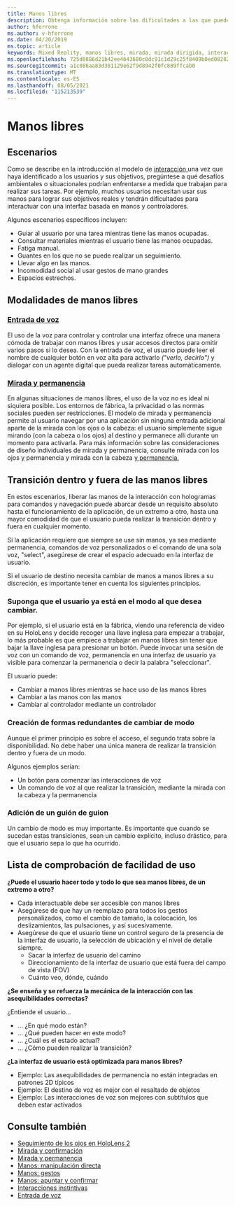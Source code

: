 ```yaml
---
title: Manos libres
description: Obtenga información sobre las dificultades a las que pueden enfrentarse los usuarios con una interfaz de manos y controladores y sobre diversas alternativas de manos libres.
author: hferrone
ms.author: v-hferrone
ms.date: 04/20/2019
ms.topic: article
keywords: Mixed Reality, manos libres, mirada, mirada dirigida, interacción, diseño, casco de realidad mixta, casco de realidad mixta de Windows, casco de realidad virtual, casco de realidad virtual, HoloLens, MRTK, Mixed Reality Toolkit, entrada de voz, facilidad de uso
ms.openlocfilehash: 725d8886d21b42ee4643680c0dc91c1d29c25f8409b0ed0828256564dde7545c
ms.sourcegitcommit: a1c086aa83d381129e62f9d8942f0fc889ffcab0
ms.translationtype: MT
ms.contentlocale: es-ES
ms.lasthandoff: 08/05/2021
ms.locfileid: "115213539"
---
```

# <a name="hands-free"></a>Manos libres

## <a name="scenarios"></a>Escenarios

Como se describe en la introducción al modelo de [interacción,](interaction-fundamentals.md)una vez que haya identificado a los usuarios y sus objetivos, pregúntese a qué desafíos ambientales o situacionales podrían enfrentarse a medida que trabajan para realizar sus tareas. Por ejemplo, muchos usuarios necesitan usar sus manos para lograr sus objetivos reales y tendrán dificultades para interactuar con una interfaz basada en manos y controladores.

Algunos escenarios específicos incluyen: 
* Guiar al usuario por una tarea mientras tiene las manos ocupadas.
* Consultar materiales mientras el usuario tiene las manos ocupadas.
* Fatiga manual.
* Guantes en los que no se puede realizar un seguimiento.
* Llevar algo en las manos.
* Incomodidad social al usar gestos de mano grandes
* Espacios estrechos.

## <a name="hands-free-modalities"></a>Modalidades de manos libres

### <a name="voice-input"></a>[Entrada de voz](voice-input.md)

El uso de la voz para controlar y controlar una interfaz ofrece una manera cómoda de trabajar con manos libres y usar accesos directos para omitir varios pasos si lo desea. Con la entrada de voz, el usuario puede leer el nombre de cualquier botón en voz alta para activarlo _("verlo, decirlo")_ y dialogar con un agente digital que pueda realizar tareas automáticamente.

### <a name="gaze-and-dwell"></a>[Mirada y permanencia](gaze-and-dwell.md)

En algunas situaciones de manos libres, el uso de la voz no es ideal ni siquiera posible. Los entornos de fábrica, la privacidad o las normas sociales pueden ser restricciones. El modelo de mirada y permanencia permite al usuario navegar por una aplicación sin ninguna entrada adicional aparte de la mirada con los ojos o la cabeza: el usuario simplemente sigue mirando (con la cabeza o los ojos) al destino y permanece allí durante un momento para activarla. Para más información sobre las consideraciones de diseño individuales de mirada y permanencia, consulte mirada con los ojos [y](gaze-and-dwell-eyes.md) permanencia y mirada con la cabeza [y permanencia.](gaze-and-dwell-head.md)

## <a name="transitioning-in-and-out-of-hands-free"></a>Transición dentro y fuera de las manos libres

En estos escenarios, liberar las manos de la interacción con hologramas para comandos y navegación puede abarcar desde un requisito absoluto hasta el funcionamiento de la aplicación, de un extremo a otro, hasta una mayor comodidad de que el usuario pueda realizar la transición dentro y fuera en cualquier momento. 

Si la aplicación requiere que siempre se use sin manos, ya sea mediante permanencia, comandos de voz personalizados o el comando de una sola voz, "select", asegúrese de crear el espacio adecuado en la interfaz de usuario. 

Si el usuario de destino necesita cambiar de manos a manos libres a su discreción, es importante tener en cuenta los siguientes principios.

### <a name="assume-the-user-is-already-in-the-mode-that-they-want-to-switch-to"></a>Suponga que el usuario ya está en el modo al que desea cambiar.
Por ejemplo, si el usuario está en la fábrica, viendo una referencia de vídeo en su HoloLens y decide recoger una llave inglesa para empezar a trabajar, lo más probable es que empiece a trabajar en manos libres sin tener que bajar la llave inglesa para presionar un botón. Puede invocar una sesión de voz con un comando de voz, permanencia en una interfaz de usuario ya visible para comenzar la permanencia o decir la palabra "seleccionar".

El usuario puede: 
* Cambiar a manos libres mientras se hace uso de las manos libres
* Cambiar a las manos con las manos
* Cambiar al controlador mediante un controlador 

### <a name="create-redundant-ways-to-switch-modes"></a>Creación de formas redundantes de cambiar de modo

Aunque el primer principio es sobre el acceso, el segundo trata sobre la disponibilidad. No debe haber una única manera de realizar la transición dentro y fuera de un modo. 

Algunos ejemplos serían: 
* Un botón para comenzar las interacciones de voz
* Un comando de voz al que realizar la transición, mediante la mirada con la cabeza y la permanencia

### <a name="add-a-dash-of-drama"></a>Adición de un guión de guion

Un cambio de modo es muy importante. Es importante que cuando se sucedan estas transiciones, sean un cambio explícito, incluso drástico, para que el usuario sepa lo que ha ocurrido. 

## <a name="usability-checklist"></a>Lista de comprobación de facilidad de uso

**¿Puede el usuario hacer todo y todo lo que sea manos libres, de un extremo a otro?**
* Cada interactuable debe ser accesible con manos libres
* Asegúrese de que hay un reemplazo para todos los gestos personalizados, como el cambio de tamaño, la colocación, los deslizamientos, las pulsaciones, y así sucesivamente.
* Asegúrese de que el usuario tiene un control seguro de la presencia de la interfaz de usuario, la selección de ubicación y el nivel de detalle siempre.
    * Sacar la interfaz de usuario del camino
    * Direccionamiento de la interfaz de usuario que está fuera del campo de vista (FOV)
    * Cuánto veo, dónde, cuándo

**¿Se enseña y se refuerza la mecánica de la interacción con las asequibilidades correctas?**

¿Entiende el usuario...
* ... ¿En qué modo están?
* ... ¿Qué pueden hacer en este modo?
* ... ¿Cuál es el estado actual?
* ... ¿Cómo pueden realizar la transición?
    
**¿La interfaz de usuario está optimizada para manos libres?**   

* Ejemplo: Las asequibilidades de permanencia no están integradas en patrones 2D típicos
* Ejemplo: El destino de voz es mejor con el resaltado de objetos
* Ejemplo: Las interacciones de voz son mejores con subtítulos que deben estar activados

## <a name="see-also"></a>Consulte también

* [Seguimiento de los ojos en HoloLens 2](eye-tracking.md)
* [Mirada y confirmación](gaze-and-commit.md)
* [Mirada y permanencia](gaze-and-dwell.md)
* [Manos: manipulación directa](direct-manipulation.md)
* [Manos: gestos](gaze-and-commit.md#composite-gestures)
* [Manos: apuntar y confirmar](point-and-commit.md)
* [Interacciones instintivas](interaction-fundamentals.md)
* [Entrada de voz](voice-input.md)
